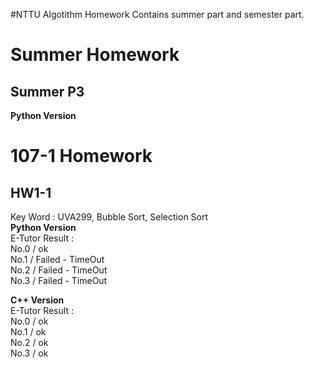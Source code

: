 #NTTU Algotithm Homework
Contains summer part and semester part.

# Summer Homework
## Summer P3
**Python Version**

# 107-1 Homework
## HW1-1
Key Word : UVA299, Bubble Sort, Selection Sort<br>
**Python Version**<br>
E-Tutor Result :<br>
No.0 / ok<br>
No.1 / Failed - TimeOut<br>
No.2 / Failed - TimeOut<br>
No.3 / Failed - TimeOut<br>


**C++ Version**<br>
E-Tutor Result :<br>
No.0 / ok<br>
No.1 / ok<br>
No.2 / ok<br>
No.3 / ok<br>